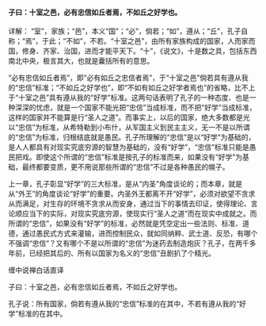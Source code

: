 #### 子曰：十室之邑，必有忠信如丘者焉，不如丘之好学也。

详解： “室”，家族；“邑”，本义“国”；“必”，倘若；“如”，遵从；“丘”，孔子自称；“焉”，于此；“不如”，不若。“十室之邑”，由所有家族构成的国家，人而家而国，修身、齐家、治国，进而才能平天下。“十”，《说文》，十是数之具，包括东西南北中央，极言其大，也就是囊括所有的意思。

“必有忠信如丘者焉”，即“必有如丘之忠信者焉”，于“十室之邑”倘若具有遵从我的“忠信”标准；“不如丘之好学也”，即“不如有如丘之好学者焉也”的省略，比不上于“十室之邑”具有遵从我的“好学”标准。这两句话表明了孔子的一种态度、也是一种深深的忧虑，就是一个国家不能光把“忠信”当成标准，而不把“好学”当成标准，这样的国家并不能算是行“圣人之道”。而事实上，以后的国家，绝大多数都是光以“忠信”为标准，从希特勒到小布什，从军国主义到民主主义，无一不是以所谓的“忠信”为标准，归根结底就是愚民。孔子所理解的“忠信”是以“好学”为基础的，是人人都具有对现实究底穷源的智慧为基础的，没有“好学”，“忠信”标准只能是愚民把戏。即使这个所谓的“忠信”标准是按孔子的标准而来，如果没有“好学”为基础，最终都要变质，更不用说那些所谓的“忠信”不过是各种愚民的幌子。

上一章，孔子彰显“好学”的三大标准，是从“内圣”角度谈论的；而本章，就是从“外王”的角度谈论“好学”的重要。内圣外王都离不开“好学”，必须对欲望不贪求从而满足，对生存的环境不贪求从而安身，通过当下的事情去印证，使得理论、言论顺应当下的实际，对现实究底穷源，使现实行“圣人之道”而在现实中成就之。而所谓的“忠信”，如果没有“好学”的标准，必然就是凭空定出一些法则、标准、道德，通过愚民式方式来灌输，进而控制民众，就如同纳粹、武士道、反恐，有哪个不强调“忠信”？又有哪个不是以所谓的“忠信”为迷药去制造炮灰？孔子，在两千多年前，已经把其后的、所有以国家为名义的“忠信”丑剧扒了个精光。

缠中说禅白话直译

子曰：十室之邑，必有忠信如丘者焉，不如丘之好学也。

孔子说：所有国家，倘若有遵从我的“忠信”标准的在其中，不若有遵从我的“好学”标准的在其中。
